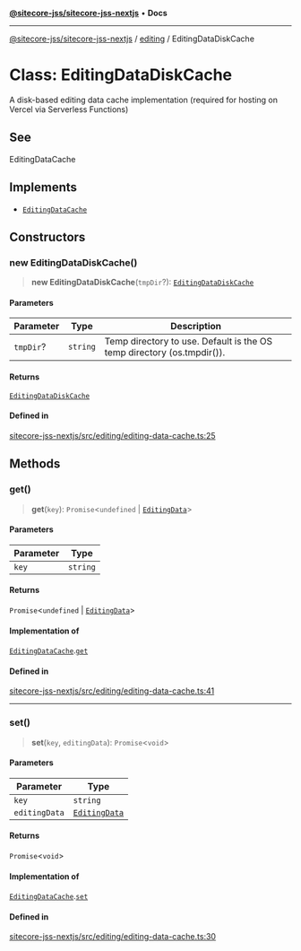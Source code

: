 [**@sitecore-jss/sitecore-jss-nextjs**](../../README.md) • **Docs**

***

[@sitecore-jss/sitecore-jss-nextjs](../../README.md) / [editing](../README.md) / EditingDataDiskCache

# Class: EditingDataDiskCache

A disk-based editing data cache implementation (required for hosting on Vercel via Serverless Functions)

## See

EditingDataCache

## Implements

- [`EditingDataCache`](../interfaces/EditingDataCache.md)

## Constructors

### new EditingDataDiskCache()

> **new EditingDataDiskCache**(`tmpDir`?): [`EditingDataDiskCache`](EditingDataDiskCache.md)

#### Parameters

| Parameter | Type | Description |
| ------ | ------ | ------ |
| `tmpDir`? | `string` | Temp directory to use. Default is the OS temp directory (os.tmpdir()). |

#### Returns

[`EditingDataDiskCache`](EditingDataDiskCache.md)

#### Defined in

[sitecore-jss-nextjs/src/editing/editing-data-cache.ts:25](https://github.com/Sitecore/jss/blob/e846f486ba4fde6c8c1b45e6e57475c6839dad97/packages/sitecore-jss-nextjs/src/editing/editing-data-cache.ts#L25)

## Methods

### get()

> **get**(`key`): `Promise`\<`undefined` \| [`EditingData`](../type-aliases/EditingData.md)\>

#### Parameters

| Parameter | Type |
| ------ | ------ |
| `key` | `string` |

#### Returns

`Promise`\<`undefined` \| [`EditingData`](../type-aliases/EditingData.md)\>

#### Implementation of

[`EditingDataCache`](../interfaces/EditingDataCache.md).[`get`](../interfaces/EditingDataCache.md#get)

#### Defined in

[sitecore-jss-nextjs/src/editing/editing-data-cache.ts:41](https://github.com/Sitecore/jss/blob/e846f486ba4fde6c8c1b45e6e57475c6839dad97/packages/sitecore-jss-nextjs/src/editing/editing-data-cache.ts#L41)

***

### set()

> **set**(`key`, `editingData`): `Promise`\<`void`\>

#### Parameters

| Parameter | Type |
| ------ | ------ |
| `key` | `string` |
| `editingData` | [`EditingData`](../type-aliases/EditingData.md) |

#### Returns

`Promise`\<`void`\>

#### Implementation of

[`EditingDataCache`](../interfaces/EditingDataCache.md).[`set`](../interfaces/EditingDataCache.md#set)

#### Defined in

[sitecore-jss-nextjs/src/editing/editing-data-cache.ts:30](https://github.com/Sitecore/jss/blob/e846f486ba4fde6c8c1b45e6e57475c6839dad97/packages/sitecore-jss-nextjs/src/editing/editing-data-cache.ts#L30)

